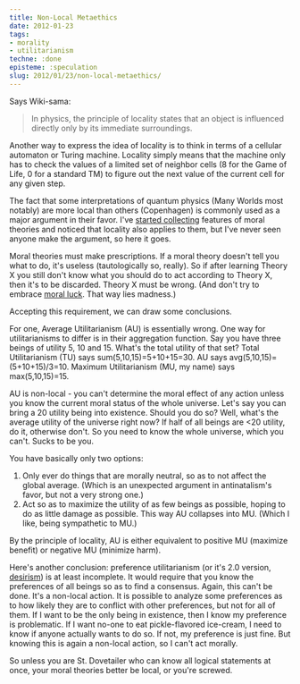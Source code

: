 ```yaml
---
title: Non-Local Metaethics
date: 2012-01-23
tags:
- morality
- utilitarianism
techne: :done
episteme: :speculation
slug: 2012/01/23/non-local-metaethics/
---
```


Says Wiki-sama:

> In physics, the principle of locality states that an object is influenced directly only by its immediate surroundings.

Another way to express the idea of locality is to think in terms of a cellular automaton or Turing machine. Locality simply means that the machine only has to check the values of a limited set of neighbor cells (8 for the Game of Life, 0 for a standard TM) to figure out the next value of the current cell for any given step.

The fact that some interpretations of quantum physics (Many Worlds most notably) are more local than others (Copenhagen) is commonly used as a major argument in their favor. I've [started collecting](http://blog.muflax.com/2012/01/22/unifying-morality/) features of moral theories and noticed that locality also applies to them, but I've never seen anyone make the argument, so here it goes.

Moral theories must make prescriptions. If a moral theory doesn't tell you what to do, it's useless (tautologically so, really). So if after learning Theory X you still don't know what you should do to act according to Theory X, then it's to be discarded. Theory X must be wrong. (And don't try to embrace [moral luck](http://plato.stanford.edu/entries/moral-luck/). That way lies madness.)

Accepting this requirement, we can draw some conclusions. 

For one, Average Utilitarianism (AU) is essentially wrong. One way for utilitarianisms to differ is in their aggregation function. Say you have three beings of utility 5, 10 and 15. What's the total utility of that set? Total Utilitarianism (TU) says sum(5,10,15)=5+10+15=30. AU says avg(5,10,15)=(5+10+15)/3=10. Maximum Utilitarianism (MU, my name) says max(5,10,15)=15.

AU is non-local - you can't determine the moral effect of any action unless you know the current moral status of the whole universe. Let's say you can bring a 20 utility being into existence. Should you do so? Well, what's the average utility of the universe right now? If half of all beings are <20 utility, do it, otherwise don't. So you need to know the whole universe, which you can't. Sucks to be you. 

You have basically only two options:

1. Only ever do things that are morally neutral, so as to not affect the global average. (Which is an unexpected argument in antinatalism's favor, but not a very strong one.)
2. Act so as to maximize the utility of as few beings as possible, hoping to do as little damage as possible. This way AU collapses into MU. (Which I like, being sympathetic to MU.)

By the principle of locality, AU is either equivalent to positive MU (maximize benefit) or negative MU (minimize harm).

Here's another conclusion: preference utilitarianism (or it's 2.0 version, [desirism](http://omnisaffirmatioestnegatio.wordpress.com/2010/04/30/desirism-a-quick-dirty-sketch/)) is at least incomplete. It would require that you know the preferences of all beings so as to find a consensus. Again, this can't be done. It's a non-local action. It is possible to analyze some preferences as to how likely they are to conflict with other preferences, but not for all of them. If I want to be the only being in existence, then I know my preference is problematic. If I want no-one to eat pickle-flavored ice-cream, I need to know if anyone actually wants to do so. If not, my preference is just fine. But knowing this is again a non-local action, so I can't act morally.

So unless you are St. Dovetailer who can know all logical statements at once, your moral theories better be local, or you're screwed.